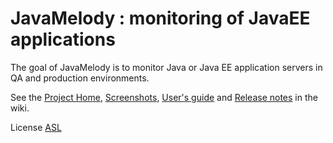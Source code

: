 ﻿JavaMelody : monitoring of JavaEE applications
=========================

The goal of JavaMelody is to monitor Java or Java EE application servers in QA and production environments.

See the [Project Home](../../wiki/Home), [Screenshots](../../wiki/Screenshots#charts), [User's guide](../../wiki/UserGuide) and [Release notes](../../wiki/ReleaseNotes) in the wiki.

License [ASL](http://www.apache.org/licenses/LICENSE-2.0)
